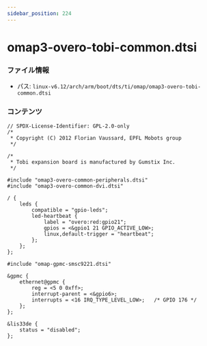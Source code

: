 ```yaml
---
sidebar_position: 224
---
```

# omap3-overo-tobi-common.dtsi

### ファイル情報

- パス: `linux-v6.12/arch/arm/boot/dts/ti/omap/omap3-overo-tobi-common.dtsi`

### コンテンツ

```dtsi
// SPDX-License-Identifier: GPL-2.0-only
/*
 * Copyright (C) 2012 Florian Vaussard, EPFL Mobots group
 */

/*
 * Tobi expansion board is manufactured by Gumstix Inc.
 */

#include "omap3-overo-common-peripherals.dtsi"
#include "omap3-overo-common-dvi.dtsi"

/ {
	leds {
		compatible = "gpio-leds";
		led-heartbeat {
			label = "overo:red:gpio21";
			gpios = <&gpio1 21 GPIO_ACTIVE_LOW>;
			linux,default-trigger = "heartbeat";
		};
	};
};

#include "omap-gpmc-smsc9221.dtsi"

&gpmc {
	ethernet@gpmc {
		reg = <5 0 0xff>;
		interrupt-parent = <&gpio6>;
		interrupts = <16 IRQ_TYPE_LEVEL_LOW>;	/* GPIO 176 */
	};
};

&lis33de {
	status = "disabled";
};


```
